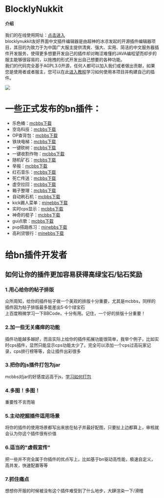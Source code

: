 # BlocklyNukkit  
#### 介绍  
我们的在线使用网址：[点击进入](https://tools.blocklynukkit.com)  
blocklynukkit友好界面中文插件编辑器是由超神的冰凉发起的开源插件编辑器项目，其目的为致力于为中国广大服主提供清爽、强大、实用、简洁的中文服务器插件开发服务，使得更多想要开发自己的插件却对晦涩难懂的JAVA编程望而却步的服主能够很容易的，以拖拽的形式开发出自己想要的各种功能。  
我们的代码完全基于AGPL3.0开源，任何人都可以加入我们或者做出贡献，如果您是使用者或者服主，您可以在此[进入教程](http://www.blocklynukkit.info/)学习如何使用本项目并构建自己的插件。  

<a href="https://afdian.net/@superice666"><img src="https://gitee.com/qdez/BlocklyNukkit/raw/master/afdian-%E8%B6%85%E7%A5%9E%E7%9A%84%E5%86%B0%E5%87%89%20(1).png"></a>  

# 一些正式发布的bn插件：  

- 乐色桶：[mcbbs下载](https://www.mcbbs.net/thread-1026281-1-1.html)  
- 空岛科技：[mcbbs下载](https://www.mcbbs.net/thread-1025826-1-1.html)  
- OP查背包：[mcbbs下载](https://www.mcbbs.net/thread-1023528-1-1.html)  
- 铁块电梯：[mcbbs下载](https://www.mcbbs.net/thread-1022615-1-1.html)  
- 一键砍树：[mcbbs下载](https://www.mcbbs.net/thread-993246-1-1.html)  
- 一键收割作物：[mcbbs下载](https://www.mcbbs.net/thread-997816-1-1.html)  
- 随机矿石：[mcbbs下载](https://www.mcbbs.net/thread-1053877-1-1.html)  
- 举报：[mcbbs下载](https://www.mcbbs.net/thread-1078168-1-1.html)  
- 红石音乐：[mcbbs下载](https://www.mcbbs.net/thread-1015627-1-1.html)  
- 死亡传送：[mcbbs下载](https://www.mcbbs.net/thread-1013139-1-1.html)  
- 虚空拉回：[mcbbs下载](https://www.mcbbs.net/thread-1010990-1-1.html)  
- 箱子整理：[mcbbs下载](https://www.mcbbs.net/thread-1000413-1-1.html)  
- 自动刷石机：[mcbbs下载](https://www.mcbbs.net/thread-995834-1-1.html)  
- kick踢人菜单：[minebbs下载](https://www.minebbs.com/resources/ekick.1088/)  
- 实时cps显示：[mcbbs下载](https://www.mcbbs.net/thread-1027746-1-1.html)  
- 神奇的棍子：[mcbbs下载](https://www.mcbbs.net/thread-1027698-1-1.html)  
- gui点歌：[mcbbs下载](https://www.mcbbs.net/thread-1028589-1-1.html)  
- pvp搭路练习：[minebbs下载](https://www.minebbs.com/resources/coblocks-nk.1149/)  
- 高利贷银行：[minebbs下载](https://www.minebbs.com/resources/cobank.1165/)  



# 给bn插件开发者  

## 如何让你的插件更加容易获得高绿宝石/钻石奖励  
### 1.用心给你的帖子排版  
众所周知，给你的插件帖子做一个美观的排版十分重要，尤其是mcbbs，同样的插件因为帖子排版最多能差出5-6个绿宝石  
上百度稍微学习一下BBCode，十分有用。记住，一个好的排版十分重要！  
### 2.加一些无关痛痒的功能  
插件功能越多越好，而且实际上给你的插件拓展功能很简单，我举个例子，比如实时cps插件，显然只能显示cps功能太少了。完全可以添加一个cps过高玩家记录，cps排行榜等等，会让插件出彩很多  
### 3.把你的js插件打包为jar  
mcbbs对jar的好感度远高于js，[学习如何打包](https://www.mcbbs.net/thread-1022008-1-1.html)  
### 4.多图！多图！  
重要性不言而喻  
### 5.主动挖掘插件适用场景  
将你的插件的使用场景都写出来放在帖子并最好配图，只要扯上边都算上，审核就会认为你这个插件很有价值  
### 6.适当的"虚假宣传"  
把一些并不完全属于你插件的优点写上，比如基于bn驱动高性能，极速自定义，高并发，快速配置等等  
### 7.抓住痛点  
想想你开服的时候被没有这个插件难受到了什么地步，大肆渲染一下/滑稽